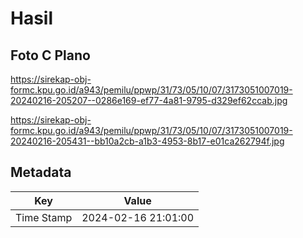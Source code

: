 # Hasil

## Foto C Plano

https://sirekap-obj-formc.kpu.go.id/a943/pemilu/ppwp/31/73/05/10/07/3173051007019-20240216-205207--0286e169-ef77-4a81-9795-d329ef62ccab.jpg

https://sirekap-obj-formc.kpu.go.id/a943/pemilu/ppwp/31/73/05/10/07/3173051007019-20240216-205431--bb10a2cb-a1b3-4953-8b17-e01ca262794f.jpg


## Metadata

| Key        | Value               |
| ---------- | ------------------- |
| Time Stamp | 2024-02-16 21:01:00 |



